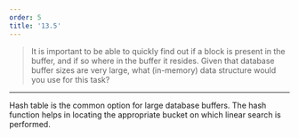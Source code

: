 ```yaml
---
order: 5
title: '13.5'
---
```

> It is important to be able to quickly find out if a block is present in the buffer, 
> and if so where in the buffer it resides. Given that database buffer sizes are very 
> large, what (in-memory) data structure would you use for this task? 

--------------------------------

Hash table is the common option for large database buffers. The hash function helps 
in locating the appropriate bucket on which linear search is performed. 